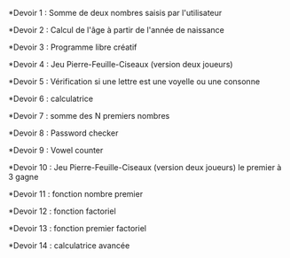 *Devoir 1 : Somme de deux nombres saisis par l'utilisateur

*Devoir 2 : Calcul de l'âge à partir de l'année de naissance

*Devoir 3 : Programme libre créatif

*Devoir 4 : Jeu Pierre-Feuille-Ciseaux (version deux joueurs)

*Devoir 5 : Vérification si une lettre est une voyelle ou une consonne

*Devoir 6 : calculatrice

*Devoir 7 : somme des N premiers nombres

*Devoir 8 : Password checker

*Devoir 9 : Vowel counter

*Devoir 10 : Jeu Pierre-Feuille-Ciseaux (version deux joueurs) le premier à 3 gagne

*Devoir 11 : fonction nombre premier

*Devoir 12 : fonction factoriel

*Devoir 13 : fonction premier factoriel

*Devoir 14 : calculatrice avancée
